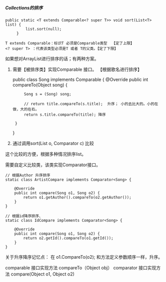 
##### Collections的排序


    public static <T extends Comparable<? super T>> void sort(List<T> list) {
             list.sort(null);
         }
         
    T extends Comparable：标识T 必须是Comparable类型  【定了上限】
    <? super T> ：代表该类型必须是T 或者 T的父类。【定了下限】
    
    
如果想对ArrayList<Song>进行排序的话；有两种方案。

1. 需要【被排序类】实现Comparable 接口。 【根据歌名进行排序】


    public class Song implements Comparable {
        @Override
        public int compareTo(Object song) {
    
            Song s = (Song) song;
    
            // return title.compareTo(s.title);  升序； 小的去比大的。小的在做，大的在右。
            return s.title.compareTo(title); 降序
    
        }
    } 
    

2. 通过调用sort(List o, Comparator c) 比较

这个比较的方便，根据多种情况排序list。

需要自定义比较类，该类实现Comparator接口。

    // 根据Author 升序排序 
    static class ArtistCompare implements Comparator<Song> {
    
        @Override
        public int compare(Song o1, Song o2) {
            return o1.getAuthor().compareTo(o2.getAuthor());
        }
    }
    
    // 根据id降序排序、
    static class IdCompare implements Comparator<Song> {
    
        @Override
        public int compare(Song o1, Song o2) {
            return o2.getId().compareTo(o1.getId());
        }
    }
    
    

关于升序降序记忆点： 在 o1.CompareTo(o2); 和方法定义参数顺序一样，升序。

comparable 接口实现方法 compareTo（Object obj）
comparator 接口实现方法 compare(Object o1, Object o2)

    
          
             
             